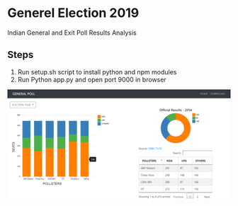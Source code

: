 # Generel Election 2019

Indian General and Exit Poll Results Analysis

## Steps

1. Run setup.sh script to install python and npm modules
2. Run Python app.py and open port 9000 in browser

![screenshot](images/home.png?raw=true)
